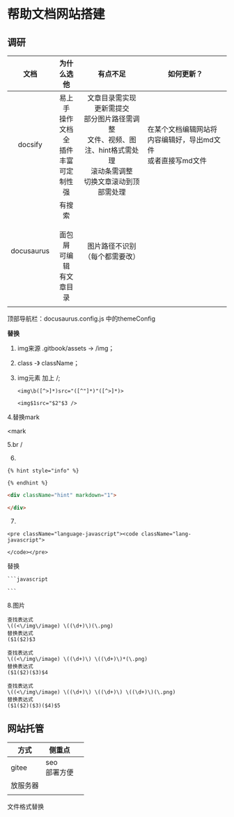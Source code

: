 # 帮助文档网站搭建

## 调研

|    文档    |                         为什么选他                         |                           有点不足                           | 如何更新？                                                   |
| :--------: | :--------------------------------------------------------: | :----------------------------------------------------------: | ------------------------------------------------------------ |
|  docsify   | 易上手<br />操作文档全<br />插件丰富<br />可定制性强<br /> | 文章目录需实现<br />更新需提交<br />部分图片路径需调整<br />文件、视频、图注、hint格式需处理<br />滚动条需调整<br />切换文章滚动到顶部需处理<br /> | 在某个文档编辑网站将内容编辑好，导出md文件<br />或者直接写md文件 |
| docusaurus | 有搜索<br /><br />面包屑<br />可编辑<br />有文章目录<br /> |             图片路径不识别（每个都需要改）<br />             |                                                              |
|            |                                                            |                                                              |                                                              |

顶部导航栏：docusaurus.config.js 中的themeConfig

**替换**

1. img来源 .gitbook/assets -> /img；

2. class  -》 className；

3. img元素 加上 /;

   ```
   <img\b([^>]*)src="([^"]*)"([^>]*)>
   ```

   ```
   <img$1src="$2"$3 />
   ```

4.替换mark

<mark 

5.br /

6.

```
{% hint style="info" %}

{% endhint %}
```



```html
<div className="hint" markdown="1">

</div>
```

7.

```
<pre className="language-javascript"><code className="lang-javascript">
```

```
</code></pre>
```

替换

```
```javascript

```

````
```
````

8.图片

```
查找表达式
\((<\/img\/image) \((\d+)\)(\.png)
替换表达式
($1($2)$3

查找表达式
\((<\/img\/image) \((\d+)\) \((\d+)\)*(\.png)
替换表达式
($1($2)($3)$4

查找表达式
\((<\/img\/image) \((\d+)\) \((\d+)\) \((\d+)\)(\.png)
替换表达式
($1($2)($3)($4)$5

```



## 网站托管

| 方式     | 侧重点                  |      |
| -------- | ----------------------- | ---- |
| gitee    | seo<br />部署方便<br /> |      |
| 放服务器 |                         |      |
|          |                         |      |

文件格式替换



